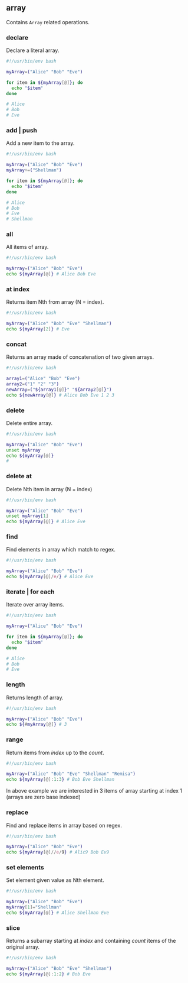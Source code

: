 ## array

Contains `Array` related operations.

### declare

Declare a literal array.

```bash
#!/usr/bin/env bash

myArray=("Alice" "Bob" "Eve")

for item in ${myArray[@]}; do
  echo "$item"
done

# Alice
# Bob
# Eve
```

### add | push

Add a new item to the array.

```bash
#!/usr/bin/env bash

myArray=("Alice" "Bob" "Eve")
myArray+=("Shellman")

for item in ${myArray[@]}; do
  echo "$item"
done

# Alice
# Bob
# Eve
# Shellman
```

### all

All items of array.

```bash
#!/usr/bin/env bash

myArray=("Alice" "Bob" "Eve")
echo ${myArray[@]} # Alice Bob Eve
```

### at index

Returns item Nth from array (N = index).

```bash
#!/usr/bin/env bash

myArray=("Alice" "Bob" "Eve" "Shellman")
echo ${myArray[2]} # Eve
```

### concat

Returns an array made of concatenation of two given arrays.

```bash
#!/usr/bin/env bash

array1=("Alice" "Bob" "Eve")
array2=("1" "2" "3")
newArray=("${array1[@]}" "${array2[@]}")
echo ${newArray[@]} # Alice Bob Eve 1 2 3
```

### delete

Delete entire array.

```bash
#!/usr/bin/env bash

myArray=("Alice" "Bob" "Eve")
unset myArray
echo ${myArray[@]}
#
```

### delete at

Delete Nth item in array (N = index)

```bash
#!/usr/bin/env bash

myArray=("Alice" "Bob" "Eve")
unset myArray[1]
echo ${myArray[@]} # Alice Eve
```

### find

Find elements in array which match to regex.

```bash
#!/usr/bin/env bash

myArray=("Alice" "Bob" "Eve")
echo ${myArray[@]/e/} # Alice Eve
```

### iterate | for each

Iterate over array items.

```bash
#!/usr/bin/env bash

myArray=("Alice" "Bob" "Eve")

for item in ${myArray[@]}; do
  echo "$item"
done

# Alice
# Bob
# Eve
```

### length

Returns length of array.

```bash
#!/usr/bin/env bash

myArray=("Alice" "Bob" "Eve")
echo ${#myArray[@]} # 3
```

### range

Return items from *index* up to the *count*.

```bash
#!/usr/bin/env bash

myArray=("Alice" "Bob" "Eve" "Shellman" "Remisa")
echo ${myArray[@]:1:3} # Bob Eve Shellman
```

In above example we are interested in 3 items of array starting at index 1 (arrays are zero base indexed)

### replace

Find and replace items in array based on regex.

```bash
#!/usr/bin/env bash

myArray=("Alice" "Bob" "Eve")
echo ${myArray[@]//e/9} # Alic9 Bob Ev9
```

### set elements

Set element given value as Nth element.

```bash
#!/usr/bin/env bash

myArray=("Alice" "Bob" "Eve")
myArray[1]="Shellman"
echo ${myArray[@]} # Alice Shellman Eve
```

### slice

Returns a subarray starting at *index* and containing *count* items of the original array.

```bash
#!/usr/bin/env bash

myArray=("Alice" "Bob" "Eve" "Shellman")
echo ${myArray[@]:1:2} # Bob Eve
```
